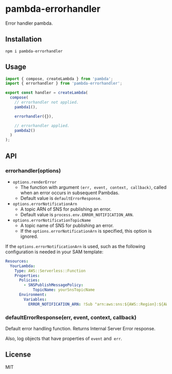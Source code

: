 # pambda-errorhandler

Error handler pambda.

## Installation

```
npm i pambda-errorhandler
```

## Usage

``` javascript
import { compose, createLambda } from 'pambda';
import { errorhandler } from 'pambda-errorhandler';

export const handler = createLambda(
  compose(
    // errorhandler not applied.
    pambda1(),

    errorhandler({}),

    // errorhandler applied.
    pambda2()
  )
);
```

## API

### errorhandler(options)

- `options.renderError`
    - The function with argument `(err, event, context, callback)`, called when an error occurs in subsequent Pambdas.
    - Default value is `defaultErrorResponse`.
- `options.errorNotificationArn`
    - A topic ARN of SNS for publishing an error.
    - Default value is `process.env.ERROR_NOTIFICATION_ARN`.
- `options.errorNotificationTopicName`
    - A topic name of SNS for publishing an error.
    - If the `options.errorNotificationArn` is specified, this option is ignored.

If the `options.errorNotificationArn` is used, such as the following configuration is needed in your SAM template:

``` yaml
Resources:
  YourLambda:
    Type: AWS::Serverless::Function
    Properties:
      Policies:
        - SNSPublishMessagePolicy:
            TopicName: yourSnsTopicName
      Environment:
        Variables:
          ERROR_NOTIFICATION_ARN: !Sub "arn:aws:sns:${AWS::Region}:${AWS::AccountId}:yourSnsTopicName"
```

### defaultErrorResponse(err, event, context, callback)

Default error handling function. Returns Internal Server Error response.

Also, log objects that have properties of `event` and` err`.

## License

MIT
